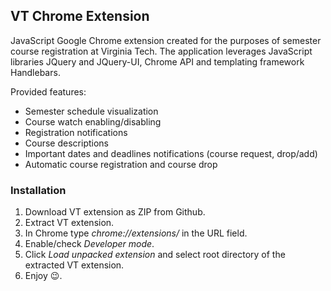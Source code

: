 ## VT Chrome Extension

JavaScript Google Chrome extension created for the purposes of semester course registration at Virginia Tech.
The application leverages JavaScript libraries JQuery and JQuery-UI, Chrome API and templating framework Handlebars.

Provided features:
* Semester schedule visualization
* Course watch enabling/disabling
* Registration notifications
* Course descriptions
* Important dates and deadlines notifications (course request, drop/add)
* Automatic course registration and course drop

### Installation

1. Download VT extension as ZIP from Github.
2. Extract VT extension.
3. In Chrome type _chrome://extensions/_ in the URL field.
4. Enable/check _Developer mode_.
5. Click _Load unpacked extension_ and select root directory of the extracted VT extension.
6. Enjoy :wink:.

